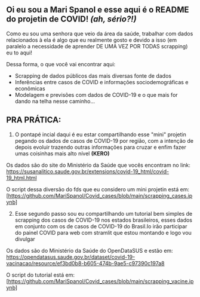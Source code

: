 ## Oi eu sou a Mari Spanol e esse aqui é o README do projetin de COVID! *(ah, sério?!)*

Como eu sou uma senhora que veio da área da saúde, trabalhar com dados relacionados à ela é algo que eu realmente gosto e devido a isso (em paralelo a necessidade de aprender DE UMA VEZ POR TODAS scrapping) eu to aqui!

Dessa forma, o que você vai encontrar aqui:
- Scrapping de dados públicos das mais diversas fonte de dados
- Inferências entre casos de COVID e informações sociodemográficas e econômicas
- Modelagem e previsões com dados de COVID-19 e o que mais for dando na telha nesse caminho...

## PRA PRÁTICA:
1. O pontapé incial daqui é eu estar compartilhando esse "mini" projetin pegando os dados de casos de COVID-19 por região, com a intenção de depois evoluir trazendo outras informações para cruzar e enfim fazer umas coisinhas mais alto nível **(KERO)**

Os dados são do site do Ministério da Saúde que vocês encontram no link: https://susanalitico.saude.gov.br/extensions/covid-19_html/covid-19_html.html

O script dessa diversão do fds que eu considero um mini projetin está em: [https://github.com/MariSpanol/Covid_cases/blob/main/scrapping_cases.ipynb]

2. Esse segundo passo sou eu compartilhando um tutorial bem simples de scrapping dos casos de COVID-19 nos estados brasileiros, esses dados em conjunto com os de casos de COVID-19 do Brasil.Io irão participar do painel COVID para web com stramlit que estou montando e logo vou divulgar

Os dados são do Ministério da Saúde do OpenDataSUS e estão em:  https://opendatasus.saude.gov.br/dataset/covid-19-vacinacao/resource/ef3bd0b8-b605-474b-9ae5-c97390c197a8

O script do tutorial está em: [https://github.com/MariSpanol/Covid_cases/blob/main/scrapping_vacine.ipynb]
